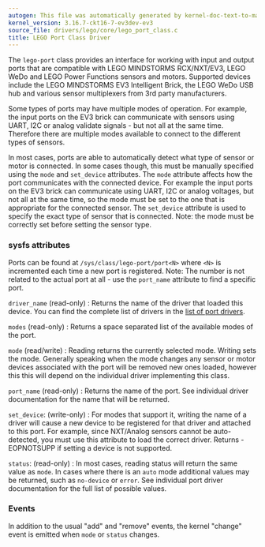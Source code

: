 ```yaml
---
autogen: This file was automatically generated by kernel-doc-text-to-markdown.py
kernel_version: 3.16.7-ckt16-7-ev3dev-ev3
source_file: drivers/lego/core/lego_port_class.c
title: LEGO Port Class Driver
---
```


The `lego-port` class provides an interface for working with input and
output ports that are compatible with LEGO MINDSTORMS RCX/NXT/EV3, LEGO
WeDo and LEGO Power Functions sensors and motors. Supported devices include
the LEGO MINDSTORMS EV3 Intelligent Brick, the LEGO WeDo USB hub and
various sensor multiplexers from 3rd party manufacturers.

Some types of ports may have multiple modes of operation. For example, the
input ports on the EV3 brick can communicate with sensors using UART, I2C
or analog validate signals - but not all at the same time. Therefore there
are multiple modes available to connect to the different types of sensors.

In most cases, ports are able to automatically detect what type of sensor
or motor is connected. In some cases though, this must be manually specified
using the `mode` and `set_device` attributes. The `mode` attribute affects
how the port communicates with the connected device. For example the input
ports on the EV3 brick can communicate using UART, I2C or analog voltages,
but not all at the same time, so the mode must be set to the one that is
appropriate for the connected sensor. The `set_device` attribute is used to
specify the exact type of sensor that is connected. Note: the mode must be
correctly set before setting the sensor type.

### sysfs attributes

Ports can be found at `/sys/class/lego-port/port<N>` where `<N>` is
incremented each time a new port is registered. Note: The number is not
related to the actual port at all - use the `port_name` attribute to find
a specific port.

`driver_name` (read-only)
: Returns the name of the driver that loaded this device. You can find the
complete list of drivers in the [list of port drivers].

`modes` (read-only)
: Returns a space separated list of the available modes of the port.

`mode` (read/write)
: Reading returns the currently selected mode. Writing sets the mode.
Generally speaking when the mode changes any sensor or motor devices
associated with the port will be removed new ones loaded, however this
this will depend on the individual driver implementing this class.

`port_name` (read-only)
: Returns the name of the port. See individual driver documentation for
the name that will be returned.

`set_device`: (write-only)
: For modes that support it, writing the name of a driver will cause a new
device to be registered for that driver and attached to this port. For
example, since NXT/Analog sensors cannot be auto-detected, you must use
this attribute to load the correct driver. Returns -EOPNOTSUPP if setting a
device is not supported.

`status`: (read-only)
: In most cases, reading status will return the same value as `mode`. In
cases where there is an `auto` mode additional values may be returned,
such as `no-device` or `error`. See individual port driver documentation
for the full list of possible values.

### Events

In addition to the usual "add" and "remove" events, the kernel "change"
event is emitted when `mode` or `status` changes.

[list of port drivers]: /docs/ports/#list-of-port-drivers


